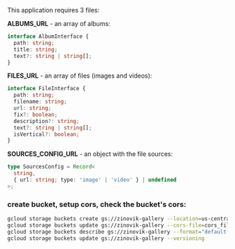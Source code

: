 This application requires 3 files:

**ALBUMS_URL** - an array of albums:

```typescript
interface AlbumInterface {
  path: string;
  title: string;
  text?: string | string[];
}
```

**FILES_URL** - an array of files (images and videos):

```typescript
interface FileInterface {
  path: string;
  filename: string;
  url: string;
  fix?: boolean;
  description?: string;
  text?: string | string[];
  isVertical?: boolean;
}
```

**SOURCES_CONFIG_URL** - an object with the file sources:

```typescript
type SourcesConfig = Record<
  string,
  { url: string; type: 'image' | 'video' } | undefined
>;
```

### create bucket, setup cors, check the bucket's cors:

```bash
gcloud storage buckets create gs://zinovik-gallery --location=us-central1
gcloud storage buckets update gs://zinovik-gallery --cors-file=cors_file.json
gcloud storage buckets describe gs://zinovik-gallery --format="default(cors_config)"
gcloud storage buckets update gs://zinovik-gallery --versioning
```
